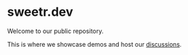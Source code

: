 # sweetr.dev

Welcome to our public repository.

This is where we showcase demos and host our [discussions](https://github.com/orgs/sweetr-dev/discussions).
